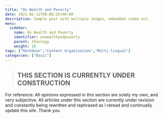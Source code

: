 ```yaml
---
title: "On Wealth and Poverty"
date: 2021-02-12T08:06:25+06:00
description: Sample post with multiple images, embedded video ect.
menu:
  sidebar:
    name: On Wealth and Poverty
    identifier: onwealthandpoverty
    parent: theology
    weight: 10
tags: ["Markdown","Content Organization","Multi-lingual"]
categories: ["Basic"]
---
```

>##       THIS SECTION IS CURRENTLY UNDER CONSTRUCTION

For reference: All opinions expressed in this section are solely my own, and very subjective. All articles under this section are currently under revision and constantly being rewritten and rephrased as I reread and continually update this site. Thank you
